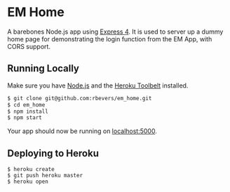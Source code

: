 # EM Home

A barebones Node.js app using [Express 4](http://expressjs.com/).  It is used to server up a dummy home page for demonstrating the login function from the EM App, with CORS support.

## Running Locally

Make sure you have [Node.js](http://nodejs.org/) and the [Heroku Toolbelt](https://toolbelt.heroku.com/) installed.

```sh
$ git clone git@github.com:rbevers/em_home.git
$ cd em_home
$ npm install
$ npm start
```

Your app should now be running on [localhost:5000](http://localhost:5000/).

## Deploying to Heroku

```
$ heroku create
$ git push heroku master
$ heroku open
```
